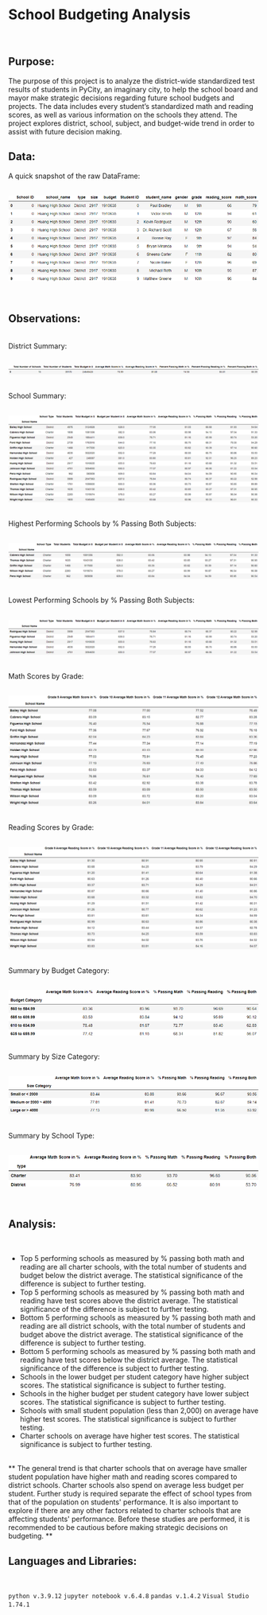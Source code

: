 # School Budgeting Analysis
</br>

## Purpose:

  The purpose of this project is to analyze the district-wide standardized test results of students in PyCity, an imaginary city, to help the school board and mayor make strategic decisions regarding future school budgets and projects. The data includes every student’s standardized math and reading scores, as well as various information on the schools they attend. The project explores district, school, subject, and budget-wide trend in order to assist with future decision making.

## Data:

  A quick snapshot of the raw DataFrame:
</br></br>
<p align="center">
  <img src="https://github.com/ericyang91/School_Budgeting_Analysis/blob/main/Images/rawdata.png" alt="rawdata"/>
</p>
</br>

## Observations:
</br>
District Summary:
</br>
</br>
<p align="center">
  <img src="https://github.com/ericyang91/School_Budgeting_Analysis/blob/main/Images/districtsummary.png" alt="districtsummary"/>
</p>
</br>
School Summary:
</br>
</br>
<p align="center">
  <img src="https://github.com/ericyang91/School_Budgeting_Analysis/blob/main/Images/schoolsummary.png" alt="schoolsummary"/>
</p>
</br>
Highest Performing Schools by % Passing Both Subjects:
</br>
</br>
<p align="center">
  <img src="https://github.com/ericyang91/School_Budgeting_Analysis/blob/main/Images/highestperforming.png" alt="highestperforming"/>
</p>
</br>
Lowest Performing Schools by % Passing Both Subjects:
</br>
</br>
<p align="center">
  <img src="https://github.com/ericyang91/School_Budgeting_Analysis/blob/main/Images/lowestperforming.png" alt="lowestperforming"/>
</p>
</br>
Math Scores by Grade:
</br>
</br>
<p align="center">
  <img src="https://github.com/ericyang91/School_Budgeting_Analysis/blob/main/Images/mathbygrade.png" alt="mathbygrade"/>
</p>
</br>
Reading Scores by Grade:
</br>
</br>
<p align="center">
  <img src="https://github.com/ericyang91/School_Budgeting_Analysis/blob/main/Images/readingbygrade.png" alt="readingbygrade"/>
</p>
</br>
Summary by Budget Category:
</br>
</br>
<p align="center">
  <img src="https://github.com/ericyang91/School_Budgeting_Analysis/blob/main/Images/summarybybudget.png" alt="summarybybudget"/>
</p>
</br>
Summary by Size Category:
</br>
</br>
<p align="center">
  <img src="https://github.com/ericyang91/School_Budgeting_Analysis/blob/main/Images/summarybysize.png" alt="summarybysize"/>
</p>
</br>
Summary by School Type:
</br>
</br>
<p align="center">
  <img src="https://github.com/ericyang91/School_Budgeting_Analysis/blob/main/Images/summarybytype.png" alt="summarybytype"/>
</p>
</br>

## Analysis:
</br>

- Top 5 performing schools as measured by % passing both math and reading are all charter schools, with the total number of students and budget below the district average. The statistical significance of the difference is subject to further testing.
- Top 5 performing schools as measured by % passing both math and reading have test scores above the district average. The statistical significance of the difference is subject to further testing.
- Bottom 5 performing schools as measured by % passing both math and reading are all district schools, with the total number of students and budget above the district average. The statistical significance of the difference is subject to further testing.
- Bottom 5 performing schools as measured by % passing both math and reading have test scores below the district average. The statistical significance of the difference is subject to further testing.
- Schools in the lower budget per student category have higher subject scores. The statistical significance is subject to further testing.
- Schools in the higher budget per student category have lower subject scores. The statistical significance is subject to further testing.
- Schools with small student population (less than 2,000) on average have higher test scores. The statistical significance is subject to further testing.
- Charter schools on average have higher test scores. The statistical significance is subject to further testing.
</br>
** The general trend is that charter schools that on average have smaller student population have higher math and reading scores compared to district schools. Charter schools also spend on average less budget per student. Further study is required separate the effect of school types from that of the population on students' performance. It is also important to explore if there are any other factors related to charter schools that are affecting students' performance. Before these studies are performed, it is recommended to be cautious before making strategic decisions on budgeting. **

</br>


## Languages and Libraries:
</br>

`python v.3.9.12`
`jupyter notebook v.6.4.8`
`pandas v.1.4.2`
`Visual Studio 1.74.1`
